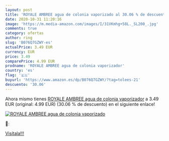 ```yaml
---
layout: post
title: 'ROYALE AMBREE agua de colonia vaporizado al 30.06 % de descuento'
date: 2020-10-31 11:20:16
image: 'https://m.media-amazon.com/images/I/31VKmhg+58L._SL200_.jpg'
comments: true
category: ofertas
author: ring
slug: 'B076Q7GZWY-es'
actualPrice: 3.49 EUR
currency: EUR
price: 3.49
comparePrice: 4.99 EUR
prodname: 'ROYALE AMBREE agua de colonia vaporizador'
country: 'es'
flag: '🇪🇸'
buyurl: 'https://www.amazon.es/dp/B076Q7GZWY/?tag=tolees-21'
descuento: '30.06'
---
```


Ahora mismo tienes [ROYALE AMBREE agua de colonia vaporizador](https://www.amazon.es/dp/B076Q7GZWY/?tag=tolees-21) a 3.49 EUR (original: 4.99 EUR) (30.06 %  de descuento) en el siguiente enlace!

[![ROYALE AMBREE agua de colonia vaporizado](https://m.media-amazon.com/images/I/31VKmhg+58L._SL200_.jpg)](https://www.amazon.es/dp/B076Q7GZWY/?tag=tolees-21)

🔎:


[Visítala!!!](https://www.amazon.es/dp/B076Q7GZWY/?tag=tolees-21)
